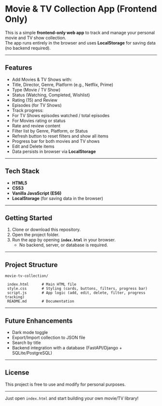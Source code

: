 #  Movie & TV Collection App (Frontend Only)

This is a simple **frontend-only web app** to track and manage your personal movie and TV show collection.  
The app runs entirely in the browser and uses **LocalStorage** for saving data (no backend required).  

---

##  Features
-  Add Movies & TV Shows with:
  - Title, Director, Genre, Platform (e.g., Netflix, Prime)
  - Type (Movie / TV Show)
  - Status (Watching, Completed, Wishlist)
  - Rating (15) and Review
  - Episodes (for TV Shows)
-  Track progress:
  - For TV Shows  episodes watched / total episodes  
  - For Movies  rating or status
-  Rate and review content
-  Filter list by Genre, Platform, or Status
-  Refresh button to reset filters and show all items
-  Progress bar for both movies and TV shows
-  Edit and Delete items
-  Data persists in browser via **LocalStorage**

---

##  Tech Stack
- **HTML5**
- **CSS3**
- **Vanilla JavaScript (ES6)**  
- **LocalStorage** (for saving data in the browser)

---

##  Getting Started

1. Clone or download this repository.  
2. Open the project folder.  
3. Run the app by opening **`index.html`** in your browser.  
   - No backend, server, or database is required.  

---

##  Project Structure
```
movie-tv-collection/

 index.html      # Main HTML file
 style.css       # Styling (cards, buttons, filters, progress bar)
 script.js       # App logic (add, edit, delete, filter, progress tracking)
 README.md       # Documentation
```

---

##  Future Enhancements
- Dark mode toggle 
- Export/Import collection to JSON file
- Search by title
- Backend integration with a database (FastAPI/Django + SQLite/PostgreSQL)

---

##  License
This project is free to use and modify for personal purposes.  

---

 Just open `index.html` and start building your own movie/TV library!

